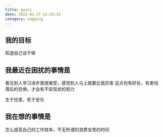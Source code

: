 ```yaml
---
title: goals
date: 2022-01-27 22:19:14
category: nagging
---
```


## 我的目标

知道自己该干嘛

## 我最近在困扰的事情是

看见别人学习进步我很难受，感觉别人马上就要比我厉害
这点也有好处，有害怕落后的恐惧，才会有不安现状的努力

生于忧患，死于安乐

## 我在想的事情是

怎么提高自己的工作效率，不无所谓的浪费宝贵的时间
